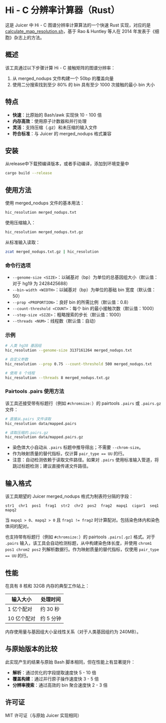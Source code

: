 # Hi - C 分辨率计算器（Rust）

这是 Juicer 中 Hi - C 图谱分辨率计算算法的一个快速 Rust 实现，对应的是 [calculate_map_resolution.sh](https://github.com/aidenlab/juicer/blob/main/misc/calculate_map_resolution.sh)，基于 Rao & Huntley 等人在 2014 年发表于《细胞》杂志上的方法。

## 概述

该工具通过以下步骤计算 Hi - C 接触矩阵的图谱分辨率：
1. 从 merged_nodups 文件构建一个 50bp 的覆盖向量
2. 使用二分搜索找到至少 80% 的 bin 具有至少 1000 次接触的最小 bin 大小

## 特点
- **快速**：比原始的 Bash/awk 实现快 10 - 100 倍
- **内存高效**：使用原子计数器和并行处理
- **灵活**：支持压缩（.gz）和未压缩的输入文件
- **符合标准**：与 Juicer 的 merged_nodups 格式兼容

## 安装

从release中下载预编译版本，或者手动编译，添加到环境变量中

```bash
cargo build --release
```


## 使用方法
使用 merged_nodups 文件的基本用法：
```bash
hic_resolution merged_nodups.txt
```

使用压缩输入：
```bash
hic_resolution merged_nodups.txt.gz
```

从标准输入读取：
```bash
zcat merged_nodups.txt.gz | hic_resolution
```

### 命令行选项
- `--genome-size <SIZE>`：以碱基对（bp）为单位的总基因组大小（默认值：对于 hg19 为 2428425688）
- `--bin-width <WIDTH>`：以碱基对（bp）为单位的基础 bin 宽度（默认值：50）
- `--prop <PROPORTION>`：良好 bin 的所需比例（默认值：0.8）
- `--count-threshold <COUNT>`：每个 bin 的最小接触次数（默认值：1000）
- `--step-size <SIZE>`：粗略搜索的步长（默认值：1000）
- `--threads <NUM>`：线程数（默认值：自动）

### 示例
```bash
# 人类 hg38 基因组
hic_resolution --genome-size 3137161264 merged_nodups.txt

# 自定义参数
hic_resolution --prop 0.75 --count-threshold 500 merged_nodups.txt

# 使用 8 个线程
hic_resolution --threads 8 merged_nodups.txt.gz
```

### Pairtools .pairs 使用方法
该工具还接受带有标题行（例如 `#chromsize:`）的 pairtools `.pairs` 或 `.pairs.gz` 文件：
```bash
# 直接从.pairs 文件读取
hic_resolution data/mapped.pairs

# 读取压缩的.pairs.gz
hic_resolution data/mapped.pairs.gz
```
- 染色体大小自动从 `.pairs` 标题中推导得出；不需要 `--chrom-size`。
- 作为映射质量的替代指标，仅计算 `pair_type == UU` 的行。
- 注意：自动检测依赖于读取文件路径。如果对 `.pairs` 使用标准输入管道，将跳过标题检测；建议直接传递文件路径。

## 输入格式
该工具期望的 Juicer merged_nodups 格式为制表符分隔的字段：
```
str1  chr1  pos1  frag1  str2  chr2  pos2  frag2  mapq1  cigar1  seq1  mapq2
```

当 `mapq1 > 0`、`mapq2 > 0` 且 `frag1 != frag2` 时计算配对。包括染色体内和染色体间的配对。

也支持带有标题行（例如 `#chromsize:`）的 pairtools `.pairs[.gz]` 格式。对于 `.pairs` 输入，该工具会自动检测标题，从中构建染色体长度，并使用 `chrom1 pos1 chrom2 pos2` 列解析数据行。作为映射质量的替代指标，仅使用 `pair_type == UU` 的行。

## 性能
在具有 8 核和 32GB 内存的典型工作站上：

| 输入大小 | 处理时间 |
|------------|----------------|
| 1 亿个配对 | 约 30 秒 |
| 10 亿个配对 | 约 5 分钟 |

内存使用量与基因组大小呈线性关系（对于人类基因组约为 240MB）。

## 与原始版本的比较
此实现产生的结果与原始 Bash 脚本相同，但在性能上有显著提升：
- **解析**：通过优化的字段提取速度快 5 - 10 倍
- **覆盖构建**：通过并行原子操作速度快 3 - 5 倍
- **分辨率搜索**：通过高效的 bin 聚合速度快 2 - 3 倍

## 许可证
MIT 许可证（与原始 Juicer 实现相同） 